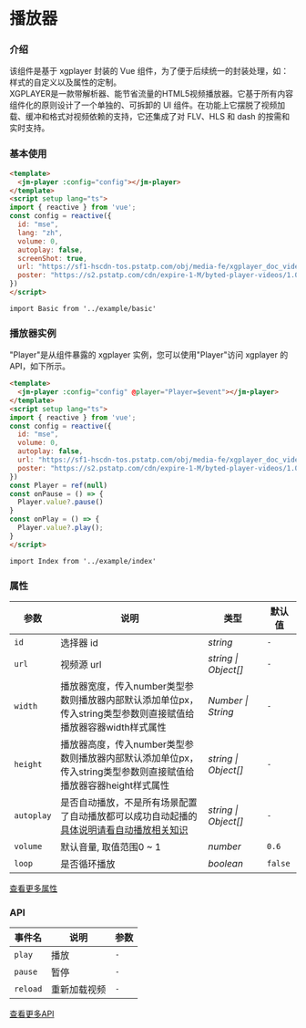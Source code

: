 # 播放器

### 介绍
该组件是基于 xgplayer 封装的 Vue 组件，为了便于后续统一的封装处理，如：样式的自定义以及属性的定制。<br/>
XGPLAYER是一款带解析器、能节省流量的HTML5视频播放器。它基于所有内容组件化的原则设计了一个单独的、可拆卸的 UI 组件。在功能上它摆脱了视频加载、缓冲和格式对视频依赖的支持，它还集成了对 FLV、HLS 和 dash 的按需和实时支持。


### 基本使用
```html
<template>
  <jm-player :config="config"></jm-player>
</template>
<script setup lang="ts">
import { reactive } from 'vue';
const config = reactive({
  id: "mse",
  lang: "zh",
  volume: 0,
  autoplay: false,
  screenShot: true,
  url: "https://sf1-hscdn-tos.pstatp.com/obj/media-fe/xgplayer_doc_video/mp4/xgplayer-demo-720p.mp4",
  poster: "https://s2.pstatp.com/cdn/expire-1-M/byted-player-videos/1.0.0/poster.jpg",
})
</script>
```

```vue
import Basic from '../example/basic'
```

### 播放器实例
"Player"是从组件暴露的 xgplayer 实例，您可以使用"Player"访问 xgplayer 的 API，如下所示。

```html
<template>
  <jm-player :config="config" @player="Player=$event"></jm-player>
</template>
<script setup lang="ts">
import { reactive } from 'vue';
const config = reactive({
  id: "mse",
  volume: 0,
  autoplay: false,
  url: "https://sf1-hscdn-tos.pstatp.com/obj/media-fe/xgplayer_doc_video/mp4/xgplayer-demo-720p.mp4",
  poster: "https://s2.pstatp.com/cdn/expire-1-M/byted-player-videos/1.0.0/poster.jpg",
})
const Player = ref(null)
const onPause = () => {
  Player.value?.pause()
}
const onPlay = () => {
  Player.value?.play();
}
</script>

```

```vue
import Index from '../example/index'
```


### 属性

| 参数 | 说明 | 类型 | 默认值 | 
| --- | --- | --- | --- | 
| `id` | 选择器 id | _string_ | `-` |
| `url` | 视频源 url | _string \| Object[]_ | `-` |
| `width` | 播放器宽度，传入number类型参数则播放器内部默认添加单位px，<br/>传入string类型参数则直接赋值给播放器容器width样式属性 | _Number \| String_ | `-` |
| `height` | 播放器高度，传入number类型参数则播放器内部默认添加单位px，<br/>传入string类型参数则直接赋值给播放器容器height样式属性 | _string \| Object[]_ | `-` |
| `autoplay` | 是否自动播放，不是所有场景配置了自动播放都可以成功自动起播的<br/>[具体说明请看自动播放相关知识](https://h5player.bytedance.com/guide/extends/aautoplay.html#%E7%A7%BB%E5%8A%A8%E7%AB%AF%E8%87%AA%E5%8A%A8%E6%92%AD%E6%94%BE) | _string \| Object[]_ | `-` |
| `volume` | 默认音量, 取值范围0 ~ 1 | _number_ | `0.6` |
| `loop` | 是否循环播放 | _boolean_ | `false` |

[查看更多属性](https://h5player.bytedance.com/config/)

### API

| 事件名 | 说明 | 参数 |
| --- | --- | --- |
| `play` | 播放 | `-` |
| `pause` | 暂停 | `-` |
| `reload` | 重新加载视频 | `-` |

[查看更多API](https://h5player.bytedance.com/api/)
